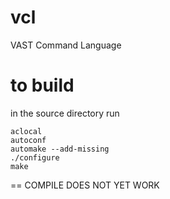 # vcl
VAST Command Language 


# to build

in the source directory run

    aclocal
    autoconf
    automake --add-missing
    ./configure
    make

== COMPILE DOES NOT YET WORK
